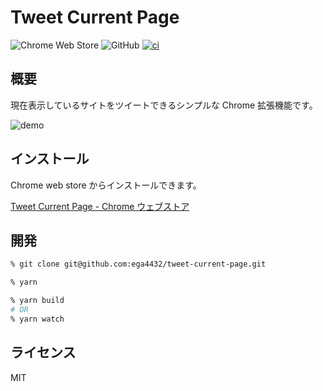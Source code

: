 # Tweet Current Page

![Chrome Web Store](https://img.shields.io/chrome-web-store/v/nokopdeekeebamcndeoakihbgenjmbll?style=plastic)
![GitHub](https://img.shields.io/github/license/ega4432/tweet-current-page?style=plastic)
[![ci](https://github.com/ega4432/tweet-current-page/actions/workflows/ci.yaml/badge.svg)](https://github.com/ega4432/tweet-current-page/actions/workflows/ci.yaml)

## 概要

現在表示しているサイトをツイートできるシンプルな Chrome 拡張機能です。

![demo](https://user-images.githubusercontent.com/38056766/144696879-6f4b5c68-4f00-42bb-8b9d-7437bffb8284.gif)

## インストール

Chrome web store からインストールできます。

[Tweet Current Page \- Chrome ウェブストア](https://chrome.google.com/webstore/detail/tweet-current-page/nokopdeekeebamcndeoakihbgenjmbll?hl=ja)

## 開発

```sh
% git clone git@github.com:ega4432/tweet-current-page.git

% yarn

% yarn build
# OR
% yarn watch
```

## ライセンス

MIT

